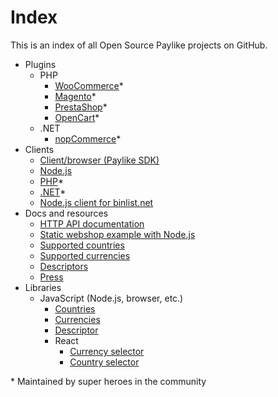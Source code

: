 # Index

This is an index of all Open Source Paylike projects on GitHub.

- Plugins
	- PHP
		- [WooCommerce](https://github.com/paylike/plugin-woocommerce)*
		- [Magento](https://github.com/paylike/plugin-magento)*
		- [PrestaShop](https://github.com/paylike/plugin-prestashop)*
		- [OpenCart](https://github.com/paylike/plugin-opencart)*
	- .NET
		- [nopCommerce](https://github.com/paylike/plugin-nopcommerce)*
- Clients
	- [Client/browser (Paylike SDK)](https://github.com/paylike/sdk)
	- [Node.js](https://github.com/paylike/node-api)
	- [PHP](https://github.com/paylike/php-api)*
	- [.NET](https://github.com/paylike/Paylike.NET)*
	- [Node.js client for binlist.net](https://github.com/paylike/binlookup)
- Docs and resources
	- [HTTP API documentation](https://github.com/paylike/api-docs)
	- [Static webshop example with Node.js](https://github.com/paylike/webshop-example)
	- [Supported countries](https://github.com/paylike/countries)
	- [Supported currencies](https://github.com/paylike/currencies)
	- [Descriptors](https://github.com/paylike/descriptor)
	- [Press](https://github.com/paylike/press)
- Libraries
	- JavaScript (Node.js, browser, etc.)
		- [Countries](https://github.com/paylike/countries)
		- [Currencies](https://github.com/paylike/currencies)
		- [Descriptor](https://github.com/paylike/descriptor)
		- React
			- [Currency selector](https://github.com/paylike/react-currency-select)
			- [Country selector](https://github.com/paylike/react-country-select)

\* Maintained by super heroes in the community
